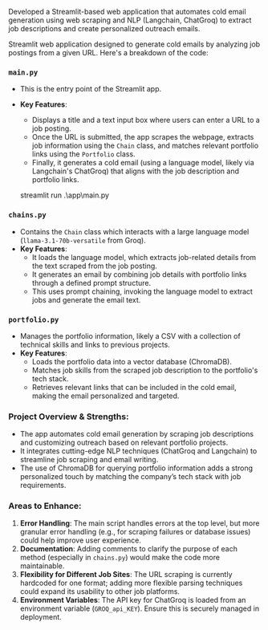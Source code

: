 Developed a Streamlit-based web application that automates cold email generation using web scraping and NLP (Langchain, ChatGroq) to extract job descriptions and create personalized outreach emails.

Streamlit web application designed to generate cold emails by analyzing job postings from a given URL. Here's a breakdown of the code:

### `main.py`
- This is the entry point of the Streamlit app.
- **Key Features**:
  - Displays a title and a text input box where users can enter a URL to a job posting.
  - Once the URL is submitted, the app scrapes the webpage, extracts job information using the `Chain` class, and matches relevant portfolio links using the `Portfolio` class.
  - Finally, it generates a cold email (using a language model, likely via Langchain's ChatGroq) that aligns with the job description and portfolio links.
 
  streamlit run .\app\main.py

### `chains.py`
- Contains the `Chain` class which interacts with a large language model (`llama-3.1-70b-versatile` from Groq).
- **Key Features**:
  - It loads the language model, which extracts job-related details from the text scraped from the job posting.
  - It generates an email by combining job details with portfolio links through a defined prompt structure.
  - This uses prompt chaining, invoking the language model to extract jobs and generate the email text.

### `portfolio.py`
- Manages the portfolio information, likely a CSV with a collection of technical skills and links to previous projects.
- **Key Features**:
  - Loads the portfolio data into a vector database (ChromaDB).
  - Matches job skills from the scraped job description to the portfolio's tech stack.
  - Retrieves relevant links that can be included in the cold email, making the email personalized and targeted.

### **Project Overview & Strengths**:
- The app automates cold email generation by scraping job descriptions and customizing outreach based on relevant portfolio projects.
- It integrates cutting-edge NLP techniques (ChatGroq and Langchain) to streamline job scraping and email writing.
- The use of ChromaDB for querying portfolio information adds a strong personalized touch by matching the company’s tech stack with job requirements.

### **Areas to Enhance**:
1. **Error Handling**: The main script handles errors at the top level, but more granular error handling (e.g., for scraping failures or database issues) could help improve user experience.
2. **Documentation**: Adding comments to clarify the purpose of each method (especially in `chains.py`) would make the code more maintainable.
3. **Flexibility for Different Job Sites**: The URL scraping is currently hardcoded for one format; adding more flexible parsing techniques could expand its usability to other job platforms.
4. **Environment Variables**: The API key for ChatGroq is loaded from an environment variable (`GROQ_api_KEY`). Ensure this is securely managed in deployment.

